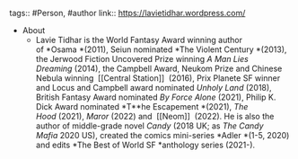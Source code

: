 ---
---

tags:: #Person, #author
link:: https://lavietidhar.wordpress.com/

- About
	- Lavie Tidhar is the World Fantasy Award winning author of *Osama *(2011), Seiun nominated *The Violent Century *(2013), the Jerwood Fiction Uncovered Prize winning *A Man Lies Dreaming* (2014), the Campbell Award, Neukom Prize and Chinese Nebula winning  [[Central Station]]  (2016), Prix Planete SF winner and Locus and Campbell award nominated *Unholy Land* (2018), British Fantasy Award nominated *By Force Alone* (2021), Philip K. Dick Award nominated *T**he Escapement *(2021), *The Hood* (2021), *Maror* (2022) and  [[Neom]]  (2022). He is also the author of middle-grade novel *Candy* (2018 UK; as *The Candy Mafia* 2020 US), created the comics mini-series *Adler *(1-5, 2020) and edits *The Best of World SF *anthology series (2021-).